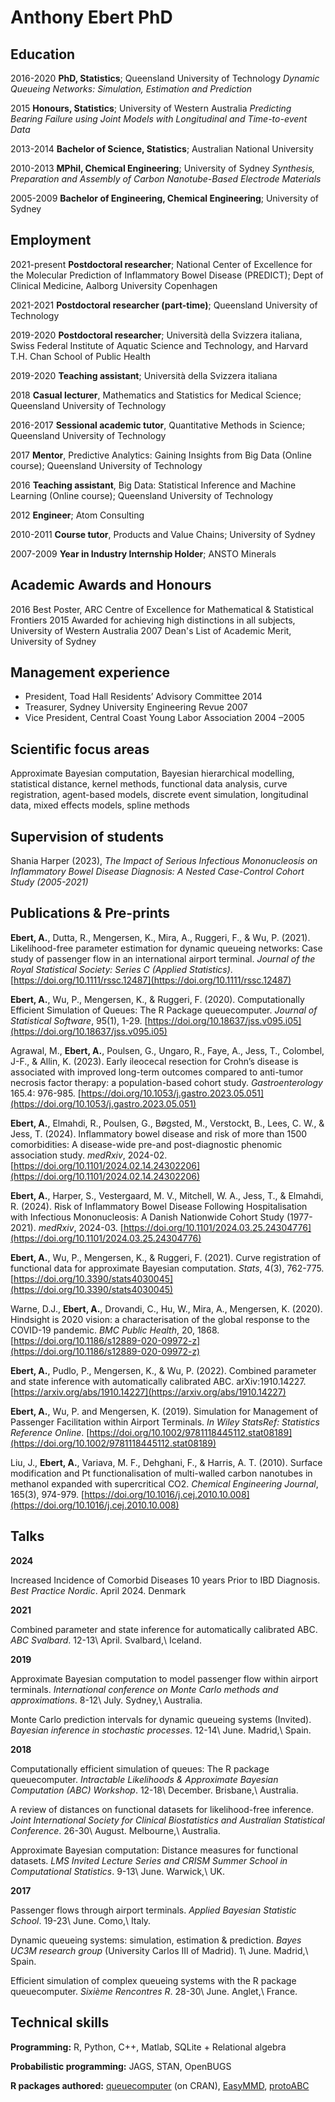 <title> Anthony Ebert </title>

Anthony Ebert PhD
============

Education
---------

2016-2020 **PhD, Statistics**; Queensland University of Technology *​Dynamic Queueing Networks: Simulation, Estimation and Prediction​*

2015 **Honours, Statistics**; University of Western Australia *Predicting Bearing Failure using Joint Models with Longitudinal and Time-to-event Data*

2013-2014 **Bachelor of Science, Statistics**; Australian National University

2010-2013 **MPhil, Chemical Engineering**; University of Sydney *Synthesis, Preparation and Assembly of Carbon Nanotube-Based Electrode Materials*

2005-2009 **Bachelor of Engineering, Chemical Engineering**; University of Sydney

Employment
----------

2021-present **Postdoctoral researcher**; National Center of Excellence for the Molecular Prediction of Inflammatory Bowel Disease (PREDICT); Dept of Clinical Medicine, Aalborg University Copenhagen

2021-2021 **Postdoctoral researcher (part-time)**; Queensland University of Technology

2019-2020 **Postdoctoral researcher**; Università della Svizzera italiana, Swiss Federal Institute of Aquatic Science and Technology, and Harvard T.H. Chan School of Public Health

2019-2020 **Teaching assistant**; Università della Svizzera italiana

2018 **Casual lecturer**, Mathematics and Statistics for Medical Science; Queensland University of Technology

2016-2017 **Sessional academic tutor**, Quantitative Methods in Science; Queensland University of Technology

2017 **Mentor**, Predictive Analytics: Gaining Insights from Big Data (Online course); Queensland University of Technology

2016 **Teaching assistant**, Big Data: Statistical Inference and Machine Learning (Online course); Queensland University of Technology

2012 **Engineer**; Atom Consulting

2010-2011 **Course tutor**, Products and Value Chains; University of Sydney

2007-2009 **Year in Industry Internship Holder**; ANSTO Minerals

Academic Awards and Honours
--------------------------

2016 Best Poster, ARC Centre of Excellence for Mathematical & Statistical Frontiers
2015 Awarded for achieving high distinctions in all subjects, University of Western Australia
2007 Dean's List of Academic Merit, University of Sydney


Management experience
--------------------------

* President, Toad Hall Residents’ Advisory Committee 2014
* Treasurer, Sydney University Engineering Revue 2007
* Vice President, Central Coast Young Labor Association 2004 –2005

Scientific focus areas
--------------------------

Approximate Bayesian computation, Bayesian hierarchical modelling, statistical distance, kernel methods, functional data analysis, curve registration, agent-based models, discrete event simulation, longitudinal data, mixed effects models, spline methods

Supervision of students
--------------------------

Shania Harper (2023), *The Impact of Serious Infectious Mononucleosis on Inflammatory Bowel Disease Diagnosis: A Nested Case-Control Cohort Study (2005-2021)*

Publications \& Pre-prints
--------------------------

**Ebert, A.**, Dutta, R., Mengersen, K., Mira, A., Ruggeri, F., & Wu, P. (2021). Likelihood-free parameter estimation for dynamic queueing networks: Case study of passenger flow in an international airport terminal. *Journal of the Royal Statistical Society: Series C (Applied Statistics)*. [https://doi.org/10.1111/rssc.12487](https://doi.org/10.1111/rssc.12487)

**Ebert, A.**, Wu, P., Mengersen, K., & Ruggeri, F. (2020). Computationally Efficient Simulation of Queues: The R Package queuecomputer. *Journal of Statistical Software*, 95(1), 1-29. [https://doi.org/10.18637/jss.v095.i05](https://doi.org/10.18637/jss.v095.i05)

Agrawal, M., **Ebert, A.**, Poulsen, G., Ungaro, R., Faye, A., Jess, T., Colombel, J-F., & Allin, K. (2023). Early ileocecal resection for Crohn’s disease is associated with improved long-term outcomes compared to anti-tumor necrosis factor therapy: a population-based cohort study. *Gastroenterology* 165.4: 976-985. [https://doi.org/10.1053/j.gastro.2023.05.051](https://doi.org/10.1053/j.gastro.2023.05.051)

**Ebert, A.**, Elmahdi, R., Poulsen, G., Bøgsted, M., Verstockt, B., Lees, C. W., & Jess, T. (2024). Inflammatory bowel disease and risk of more than 1500 comorbidities: A disease-wide pre-and post-diagnostic phenomic association study. *medRxiv*, 2024-02. [https://doi.org/10.1101/2024.02.14.24302206](https://doi.org/10.1101/2024.02.14.24302206)

**Ebert, A.**, Harper, S., Vestergaard, M. V., Mitchell, W. A., Jess, T., & Elmahdi, R. (2024). Risk of Inflammatory Bowel Disease Following Hospitalisation with Infectious Mononucleosis: A Danish Nationwide Cohort Study (1977-2021). *medRxiv*, 2024-03. [https://doi.org/10.1101/2024.03.25.24304776](https://doi.org/10.1101/2024.03.25.24304776)

**Ebert, A.**, Wu, P., Mengersen, K., & Ruggeri, F. (2021). Curve registration of functional data for approximate Bayesian computation. *Stats*, 4(3), 762-775. [https://doi.org/10.3390/stats4030045](https://doi.org/10.3390/stats4030045)

Warne, D.J., **Ebert, A.**, Drovandi, C., Hu, W., Mira, A., Mengersen, K. (2020). Hindsight is 2020 vision: a characterisation of the global response to the COVID-19 pandemic. *BMC Public Health*, 20, 1868. [https://doi.org/10.1186/s12889-020-09972-z](https://doi.org/10.1186/s12889-020-09972-z)

**Ebert, A.**, Pudlo, P., Mengersen, K., & Wu, P. (2022). Combined parameter and state inference with automatically calibrated ABC. arXiv:1910.14227. [https://arxiv.org/abs/1910.14227](https://arxiv.org/abs/1910.14227)

**Ebert, A.**, Wu, P. and Mengersen, K. (2019). Simulation for Management of Passenger Facilitation within Airport Terminals. *In Wiley StatsRef: Statistics Reference Online*. [https://doi.org/10.1002/9781118445112.stat08189](https://doi.org/10.1002/9781118445112.stat08189)

Liu, J., **​Ebert, A.**​, Variava, M. F., Dehghani, F., & Harris, A. T. (2010). Surface modification and Pt functionalisation of multi-walled carbon nanotubes in methanol expanded with supercritical CO​2​. *Chemical Engineering Journal​*, 165(3), 974-979. [https://doi.org/10.1016/j.cej.2010.10.008](https://doi.org/10.1016/j.cej.2010.10.008)

Talks
------------------

**2024** 

Increased Incidence of Comorbid Diseases 10 years Prior to IBD Diagnosis. *Best Practice Nordic*. April 2024. Denmark

**2021**

Combined parameter and state inference for automatically calibrated ABC. *ABC Svalbard*. 12-13\ April. Svalbard,\ Iceland.

**2019**

Approximate Bayesian computation to model passenger flow within airport terminals. *International conference on Monte Carlo methods and approximations*. 8-12\ July. Sydney,\ Australia.

Monte Carlo prediction intervals for dynamic queueing systems (Invited). *Bayesian inference in stochastic processes*. 12-14\ June. Madrid,\ Spain. 

**2018**

Computationally efficient simulation of queues: The R package queuecomputer. *Intractable Likelihoods & Approximate Bayesian Computation (ABC) Workshop*. 12-18\ December. Brisbane,\ Australia. 

A review of distances on functional datasets for likelihood-free inference. *Joint International Society for Clinical Biostatistics and Australian Statistical Conference*. 26-30\ August. Melbourne,\ Australia.

Approximate Bayesian computation: Distance measures for functional datasets. *LMS Invited Lecture Series and CRISM Summer School in Computational Statistics*. 9-13\ June. Warwick,\ UK. 

**2017**

Passenger flows through airport terminals. *Applied Bayesian Statistic School*. 19-23\ June. Como,\ Italy. 

Dynamic queueing systems: simulation, estimation & prediction. *Bayes UC3M research group* (University Carlos III of Madrid). 1\ June. Madrid,\ Spain. 

Efficient simulation of complex queueing systems with the R package queuecomputer. *Sixième Rencontres R*. 28-30\ June. Anglet,\ France. 


Technical skills
-----------------

**Programming:** ​R, Python, C++, Matlab, SQLite + Relational algebra

**Probabilistic programming:** ​JAGS, STAN, OpenBUGS

**R packages authored:** ​[queuecomputer](https://cran.r-project.org/package=queuecomputer) (on CRAN), [EasyMMD](https://github.com/AnthonyEbert/EasyMMD), [protoABC](https://github.com/AnthonyEbert/protoABC)


<!-- Place this tag in your head or just before your close body tag. -->
<script async defer src="https://buttons.github.io/buttons.js"></script>

